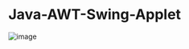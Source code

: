# Java-AWT-Swing-Applet
![image](https://github.com/user-attachments/assets/3d0d20e7-3410-43d6-9490-8a1d8ca7ebdc)
